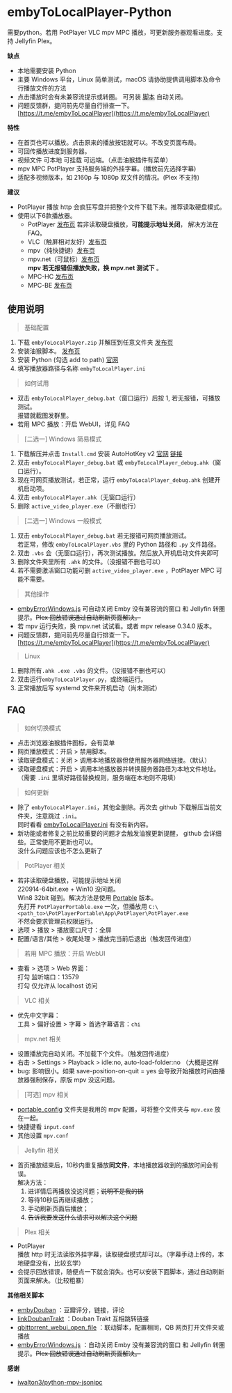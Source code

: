 # embyToLocalPlayer-Python

需要python。若用 PotPlayer VLC mpv MPC 播放，可更新服务器观看进度。支持 Jellyfin Plex。

**缺点**

* 本地需要安装 Python
* 主要 Windows 平台，Linux 简单测试，macOS 请协助提供调用脚本及命令行播放文件的方法
* 点击播放时会有未兼容流提示或转圈。 可另装 [脚本](https://greasyfork.org/zh-CN/scripts/448629-embyerrorwindows?locale_override=1) 自动关闭。
* 问题反馈群，提问前先尽量自行排查一下。[https://t.me/embyToLocalPlayer](https://t.me/embyToLocalPlayer)

**特性**

* 在首页也可以播放。点击原来的播放按钮就可以。不改变页面布局。
* 可回传播放进度到服务器。
* 视频文件 可本地 可挂载 可远端。（点击油猴插件有菜单）
* mpv MPC PotPlayer 支持服务端的外挂字幕。(播放前先选择字幕)
* 适配多视频版本，如 2160p 与 1080p 双文件的情况。(Plex 不支持)

**建议**

* PotPlayer 播放 http 会疯狂写盘并把整个文件下载下来。推荐读取硬盘模式。
* 使用以下6款播放器。
    * PotPlayer [发布页](https://potplayer.daum.net/)
      若非读取硬盘播放，**可能提示地址关闭**， 解决方法在 FAQ。
    * VLC（触屏相对友好）[发布页](https://www.videolan.org/vlc/)
    * mpv（纯快捷键）[发布页](https://sourceforge.net/projects/mpv-player-windows/files/release/)
    * mpv.net（可鼠标）[发布页](https://github.com/stax76/mpv.net/releases)   
      **mpv 若无报错但播放失败，换 mpv.net 测试下** 。
    * MPC-HC [发布页](https://github.com/clsid2/mpc-hc/releases)
    * MPC-BE [发布页](https://sourceforge.net/projects/mpcbe/files/MPC-BE/Release%20builds/)

## 使用说明

> 基础配置

1. 下载 `embyToLocalPlayer.zip` 并解压到任意文件夹 [发布页](https://github.com/kjtsune/embyToLocalPlayer/releases)
2. 安装油猴脚本。 [发布页](https://greasyfork.org/zh-CN/scripts/448648-embytolocalplayer?locale_override=1)
3. 安装 Python (勾选 add to path) [官网](https://www.python.org/downloads/)
4. 填写播放器路径与名称 `embyToLocalPlayer.ini`

> 如何试用

* 双击 `embyToLocalPlayer_debug.bat`（窗口运行）后按 1, 若无报错，可播放测试。  
  报错就截图发群里。
* 若用 MPC 播放：开启 WebUI，详见 FAQ

> [二选一] Windows 简易模式

1. 下载解压并点击 `Install.cmd` 安装 AutoHotKey
   v2 [官网](https://www.autohotkey.com/) [链接](https://www.autohotkey.com/download/ahk-v2.zip)
2. 双击 `embyToLocalPlayer_debug.bat` 或 `embyToLocalPlayer_debug.ahk`（窗口运行）。
3. 现在可网页播放测试，若正常，运行 `embyToLocalPlayer_debug.ahk` 创建开机启动项。
4. 双击 `embyToLocalPlayer.ahk`（无窗口运行）
5. 删除 `active_video_player.exe`（不删也行）

> [二选一] Windows 一般模式

1. 双击 `embyToLocalPlayer_debug.bat`  若无报错可网页播放测试。  
   若正常，修改 `embyToLocalPlayer.vbs` 里的 Python 路径和 `.py` 文件路径。
2. 双击 `.vbs` 会（无窗口运行），再次测试播放。然后放入开机启动文件夹即可  
3. 删除文件夹里所有 `.ahk` 的文件。（没报错不删也可以）
4. 若不需要激活窗口功能可删 `active_video_player.exe` ，PotPlayer MPC 可能不需要。

> 其他操作

* [embyErrorWindows.js](https://greasyfork.org/zh-CN/scripts/448629-embyerrorwindows?locale_override=1)
  可自动关闭 Emby 没有兼容流的窗口 和 Jellyfin 转圈提示。~~Plex 回放错误通过自动刷新页面解决。~~
* 若 mpv 运行失败，换 mpv.net 试试看。或者 mpv release 0.34.0 版本。
* 问题反馈群，提问前先尽量自行排查一下。[https://t.me/embyToLocalPlayer](https://t.me/embyToLocalPlayer)

> Linux

1. 删除所有`.ahk .exe .vbs` 的文件。（没报错不删也可以）
2. 双击运行`embyToLocalPlayer.py`，或终端运行。
3. 正常播放后写 systemd 文件来开机启动（尚未测试）

## FAQ

> 如何切换模式

* 点击浏览器油猴插件图标，会有菜单
* 网页播放模式：开启 > 禁用脚本。
* 读取硬盘模式：关闭 > 调用本地播放器但使用服务器网络链接。（默认）
* 读取硬盘模式：开启 > 调用本地播放器并转换服务器路径为本地文件地址。（需要 `.ini` 里填好路径替换规则，服务端在本地则不用填）

> 如何更新

* 除了 `embyToLocalPlayer.ini`，其他全删除。再次去 github 下载解压当前文件夹，注意跳过 `.ini`。  
  同时看看 [embyToLocalPlayer.ini](https://github.com/kjtsune/embyToLocalPlayer/blob/main/embyToLocalPlayer.ini) 有没有新内容。
* 新功能或者修复之前比较重要的问题才会触发油猴更新提醒， github 会详细些。正常使用不更新也可以。  
  没什么问题应该也不怎么更新了

> PotPlayer 相关

* 若非读取硬盘播放，可能提示地址关闭  
  220914-64bit.exe + Win10 没问题。   
  Win8 32bit 碰到。解决方法是使用 [Portable](https://www.videohelp.com/software/PotPlayer/old-versions) 版本。  
  先打开 `PotPlayerPortable.exe` 一次，但播放用 `C:\<path_to>\PotPlayerPortable\App\PotPlayer\PotPlayer.exe`  
  不然会要求管理员权限运行。
* 选项 > 播放 > 播放窗口尺寸：全屏
* 配置/语言/其他 > 收尾处理 > 播放完当前后退出（触发回传进度）

> 若用 MPC 播放：开启 WebUI

* 查看 > 选项 > Web 界面：  
  打勾 监听端口：13579  
  打勾 仅允许从 localhost 访问

> VLC 相关

* 优先中文字幕：  
  工具 > 偏好设置 > 字幕 > 首选字幕语言：`chi`

> mpv.net 相关

* 设置播放完自动关闭。不加载下个文件。（触发回传进度）
* 右击 > Settings > Playback > idle:no, auto-load-folder:no （大概是这样
* bug: 影响很小。如果 save-position-on-quit = yes 会导致开始播放时间由播放器强制保存，原版 mpv 没这问题。

> [可选] mpv 相关

* [portable_config](https://github.com/kjtsune/embyToLocalPlayer/tree/main/portable_config)
  文件夹是我用的 mpv 配置，可将整个文件夹与 `mpv.exe` 放在一起。
* 快捷键看 `input.conf`
* 其他设置 `mpv.conf`

> Jellyfin 相关

* 首页播放结束后，10秒内重复播放**同文件**，本地播放器收到的播放时间会有误。    
  解决方法：
    1. 进详情后再播放没这问题；~~说明不是我的锅~~
    2. 等待10秒后再继续播放；
    3. 手动刷新页面后播放；
    4. ~~告诉我要发送什么请求可以解决这个问题~~

> Plex 相关

* PotPlayer  
  播放 http 时无法读取外挂字幕，读取硬盘模式却可以。（字幕手动上传的，本地硬盘没有，比较玄学）
* 会提示回放错误，随便点一下就会消失。也可以安装下面脚本，通过自动刷新页面来解决。（比较粗暴）

**其他相关脚本**

* [embyDouban](https://greasyfork.org/zh-CN/scripts/449894-embydouban?locale_override=1)
  ：豆瓣评分，链接，评论
* [linkDoubanTrakt](https://greasyfork.org/zh-CN/scripts/449899-linkdoubantrakt?locale_override=1)
  ：Douban Trakt 互相跳转链接
* [qbittorrent\_webui\_open_file](https://greasyfork.org/zh-CN/scripts/450015-qbittorrent-webui-open-file?locale_override=1)
  ：联动脚本，配置相同，QB 网页打开文件夹或播放
* [embyErrorWindows.js](https://greasyfork.org/zh-CN/scripts/448629-embyerrorwindows?locale_override=1)
  ：自动关闭 Emby 没有兼容流的窗口 和 Jellyfin 转圈提示。~~Plex 回放错误通过自动刷新页面解决。~~

**感谢**

* [iwalton3/python-mpv-jsonipc](https://github.com/iwalton3/python-mpv-jsonipc)